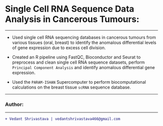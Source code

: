 # Single Cell RNA Sequence Data Analysis in Cancerous Tumours:
____________________________________________________________________________________________________________________________________

- Used single cell RNA sequencing databases in cancerous tumours from various tissues (oral, breast) to identify the anomalous differential
levels of gene expression due to excess cell division.

- Created an R pipeline using FastQC, Bioconductor and Seurat to preprocess and clean single cell RNA sequence datasets, perform
`Principal Component Analysis` and identify anomalous differential gene expression.

- Used the `PARAM-ISHAN` Supercomputer to perform biocomputational calculations on the breast tissue `scRNA` sequence database.
____________________________________________________________________________________________________________________________________
### Author:
----------------------------------
```diff
+ Vedant Shrivastava | vedantshrivastava466@gmail.com
```
